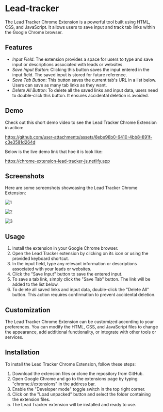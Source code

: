 # Lead-tracker

The Lead Tracker Chrome Extension is a powerful tool built using HTML, CSS, and JavaScript. It allows users to save input and track tab links within the Google Chrome browser.

## Features

- *Input Field*: The extension provides a space for users to type and save input or descriptions associated with leads or websites.
- *Save Input Button*: Clicking this button saves the input entered in the input field. The saved input is stored for future reference.
- *Save Tab Button*: This button saves the current tab's URL in a list below. Users can save as many tab links as they want.
- *Delete All Button*: To delete all the saved links and input data, users need to double-click this button. It ensures accidental deletion is avoided.

## Demo

Check out this short demo video to see the Lead Tracker Chrome Extension in action:

https://github.com/user-attachments/assets/8ebe98b0-6410-4bb8-891f-c3e3581d264d

Below is the live demo link that hoe it is look like:

https://chrome-extension-lead-tracker-js.netlify.app

## Screenshots

Here are some screenshots showcasing the Lead Tracker Chrome Extension:

![1](https://github.com/user-attachments/assets/b1cc4edb-0818-4152-8d9d-dc4aff511727)

![2](https://github.com/user-attachments/assets/106a983f-2b5a-442e-94ca-e322aeafae0c)

![3](https://github.com/user-attachments/assets/e5c85305-6597-436d-ab99-f3b7444b3172)



## Usage

1. Install the extension in your Google Chrome browser.
2. Open the Lead Tracker extension by clicking on its icon or using the provided keyboard shortcut.
3. In the input field, type any relevant information or descriptions associated with your leads or websites.
4. Click the "Save Input" button to save the entered input.
5. To save a tab link, simply click the "Save Tab" button. The link will be added to the list below.
6. To delete all saved links and input data, double-click the "Delete All" button. This action requires confirmation to prevent accidental deletion.

## Customization

The Lead Tracker Chrome Extension can be customized according to your preferences. You can modify the HTML, CSS, and JavaScript files to change the appearance, add additional functionality, or integrate with other tools or services.

## Installation

To install the Lead Tracker Chrome Extension, follow these steps:

1. Download the extension files or clone the repository from GitHub.
2. Open Google Chrome and go to the extensions page by typing "chrome://extensions" in the address bar.
3. Enable the "Developer mode" toggle switch in the top right corner.
4. Click on the "Load unpacked" button and select the folder containing the extension files.
5. The Lead Tracker extension will be installed and ready to use.
